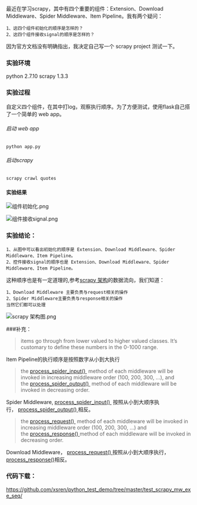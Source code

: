 最近在学习scrapy，其中有四个重要的组件：Extension、Download Middleware、Spider Middleware、Item Pipeline。我有两个疑问：
```
1、这四个组件初始化的顺序是怎样的？
2、这四个组件接收signal的顺序是怎样的？
```
因为官方文档没有明确指出，我决定自己写一个 scrapy project 测试一下。

### 实验环境
python 2.7.10
scrapy 1.3.3

### 实验过程
自定义四个组件，在其中打log，观察执行顺序。为了方便测试，使用flask自己搭了一个简单的 web app。
###### 启动 web app
`
python app.py
`
###### 启动scrapy
`
scrapy crawl quotes
`
#### 实验结果


![组件初始化.png](http://upload-images.jianshu.io/upload_images/3781366-391efbcbf81371da.png?imageMogr2/auto-orient/strip%7CimageView2/2/w/1240)

![组件接收signal.png](http://upload-images.jianshu.io/upload_images/3781366-1af90b816bdcfdf2.png?imageMogr2/auto-orient/strip%7CimageView2/2/w/1240)

### 实验结论：
```
1、从图中可以看出初始化的顺序是 Extension、Download Middleware、Spider Middleware、Item Pipeline。
2、控件接收signal的顺序也是 Extension、Download Middleware、Spider Middleware、Item Pipeline。
```
这种顺序也是有一定道理的,参考[scrapy 架构](https://doc.scrapy.org/en/latest/topics/architecture.html)的数据流向，我们知道：
```
1、Download Middleware 主要负责与request相关的操作
2、Spider Middleware主要负责与response相关的操作
当然它们都可以处理
```
![scrapy 架构图.png](http://upload-images.jianshu.io/upload_images/3781366-5cb275cb81b708da.png?imageMogr2/auto-orient/strip%7CimageView2/2/w/1240)


###补充：
>items go through from lower valued to higher valued classes. It’s customary to define these numbers in the 0-1000 range.

Item Pipeline的执行顺序是按照数字从小到大执行

>the [process_spider_input()
](https://doc.scrapy.org/en/latest/topics/spider-middleware.html#scrapy.spidermiddlewares.SpiderMiddleware.process_spider_input) method of each middleware will be invoked in increasing middleware order (100, 200, 300, ...), and the [process_spider_output()
](https://doc.scrapy.org/en/latest/topics/spider-middleware.html#scrapy.spidermiddlewares.SpiderMiddleware.process_spider_output) method of each middleware will be invoked in decreasing order.

Spider Middleware, [process_spider_input() ](https://doc.scrapy.org/en/latest/topics/spider-middleware.html#scrapy.spidermiddlewares.SpiderMiddleware.process_spider_input) 按照从小到大顺序执行， [process_spider_output() ](https://doc.scrapy.org/en/latest/topics/spider-middleware.html#scrapy.spidermiddlewares.SpiderMiddleware.process_spider_output)相反。

>the [process_request()
](https://doc.scrapy.org/en/latest/topics/downloader-middleware.html#scrapy.downloadermiddlewares.DownloaderMiddleware.process_request) method of each middleware will be invoked in increasing middleware order (100, 200, 300, ...) and the [process_response()
](https://doc.scrapy.org/en/latest/topics/downloader-middleware.html#scrapy.downloadermiddlewares.DownloaderMiddleware.process_response)method of each middleware will be invoked in decreasing order.

Download Middleware， [process_request() ](https://doc.scrapy.org/en/latest/topics/downloader-middleware.html#scrapy.downloadermiddlewares.DownloaderMiddleware.process_request)按照从小到大顺序执行，[process_response()](https://doc.scrapy.org/en/latest/topics/downloader-middleware.html#scrapy.downloadermiddlewares.DownloaderMiddleware.process_response)相反。

### 代码下载：
https://github.com/xsren/python_test_demo/tree/master/test_scrapy_mw_exe_seq/
